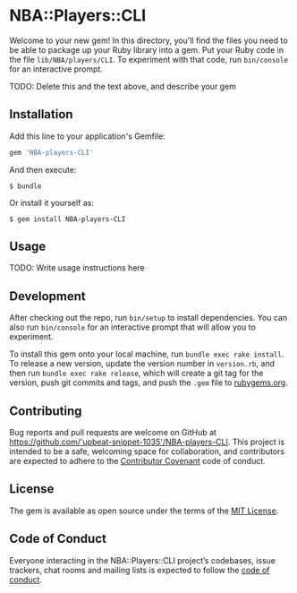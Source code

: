 # NBA::Players::CLI

Welcome to your new gem! In this directory, you'll find the files you need to be able to package up your Ruby library into a gem. Put your Ruby code in the file `lib/NBA/players/CLI`. To experiment with that code, run `bin/console` for an interactive prompt.

TODO: Delete this and the text above, and describe your gem

## Installation

Add this line to your application's Gemfile:

```ruby
gem 'NBA-players-CLI'
```

And then execute:

    $ bundle

Or install it yourself as:

    $ gem install NBA-players-CLI

## Usage

TODO: Write usage instructions here

## Development

After checking out the repo, run `bin/setup` to install dependencies. You can also run `bin/console` for an interactive prompt that will allow you to experiment.

To install this gem onto your local machine, run `bundle exec rake install`. To release a new version, update the version number in `version.rb`, and then run `bundle exec rake release`, which will create a git tag for the version, push git commits and tags, and push the `.gem` file to [rubygems.org](https://rubygems.org).

## Contributing

Bug reports and pull requests are welcome on GitHub at https://github.com/'upbeat-snippet-1035'/NBA-players-CLI. This project is intended to be a safe, welcoming space for collaboration, and contributors are expected to adhere to the [Contributor Covenant](http://contributor-covenant.org) code of conduct.

## License

The gem is available as open source under the terms of the [MIT License](https://opensource.org/licenses/MIT).

## Code of Conduct

Everyone interacting in the NBA::Players::CLI project’s codebases, issue trackers, chat rooms and mailing lists is expected to follow the [code of conduct](https://github.com/'upbeat-snippet-1035'/NBA-players-CLI/blob/master/CODE_OF_CONDUCT.md).
